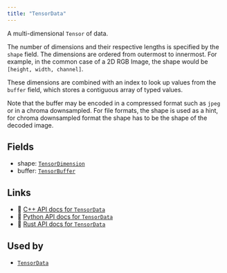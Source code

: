 ```yaml
---
title: "TensorData"
---
```


A multi-dimensional `Tensor` of data.

The number of dimensions and their respective lengths is specified by the `shape` field.
The dimensions are ordered from outermost to innermost. For example, in the common case of
a 2D RGB Image, the shape would be `[height, width, channel]`.

These dimensions are combined with an index to look up values from the `buffer` field,
which stores a contiguous array of typed values.

Note that the buffer may be encoded in a compressed format such as `jpeg` or
in a chroma downsampled.
For file formats, the shape is used as a hint, for chroma downsampled format
the shape has to be the shape of the decoded image.

## Fields

* shape: [`TensorDimension`](../datatypes/tensor_dimension.md)
* buffer: [`TensorBuffer`](../datatypes/tensor_buffer.md)

## Links
 * 🌊 [C++ API docs for `TensorData`](https://ref.rerun.io/docs/cpp/stable/structrerun_1_1datatypes_1_1TensorData.html)
 * 🐍 [Python API docs for `TensorData`](https://ref.rerun.io/docs/python/stable/common/datatypes#rerun.datatypes.TensorData)
 * 🦀 [Rust API docs for `TensorData`](https://docs.rs/rerun/latest/rerun/datatypes/struct.TensorData.html)


## Used by

* [`TensorData`](../components/tensor_data.md)
